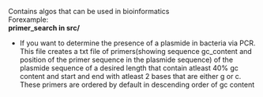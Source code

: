 Contains algos that can be used in bioinformatics  
Forexample:  
**primer_search in src/**  
* If you want to determine the presence of a plasmide in bacteria via PCR. This file creates a txt file of primers(showing sequence gc_content and position of the primer sequence in the plasmide sequence) of the plasmide sequence of a desired length that contain atleast 40% gc content and start and end  with atleast 2 bases that are either g or c. These primers are ordered by default in descending order of gc content

